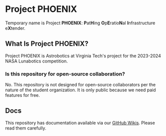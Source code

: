 # Project PHOENIX
Temporary name is Project **PHOENIX**: **P**at**H**ing **O**p**E**ratio**N**al **I**nfrastructure e**X**tender.

## What Is Project PHOENIX?
Project PHOENIX is Astrobotics at Virginia Tech's project for the 2023-2024 NASA Lunabotics competition.
### Is this repository for open-source collaboration?
No. This repository is not designed for open-source collaborators per the nature of the student organization.
It is only public because we need paid features for free.

## Docs
This repository has documentation available via our [GitHub Wikis](https://github.com/VTAstrobotics/Documentation/wiki). Please read them carefully.
